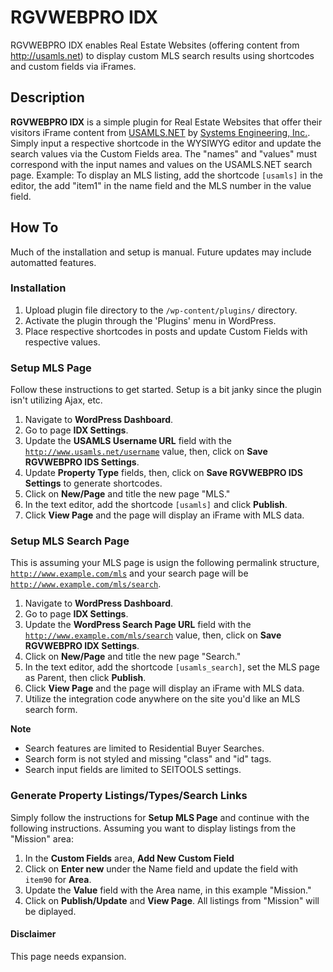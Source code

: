 # RGVWEBPRO IDX

RGVWEBPRO IDX enables Real Estate Websites (offering content from http://usamls.net) to display custom MLS search results using shortcodes and custom fields via iFrames.

## Description

<strong>RGVWEBPRO IDX</strong> is a simple plugin for Real Estate Websites that offer their visitors iFrame content from <a href="http://usamls.net">USAMLS.NET</a> by <a href="http://www.seisystems.com/">Systems Engineering, Inc.</a>.  Simply input a respective shortcode in the WYSIWYG editor and update the search values via the Custom Fields area.  The "names" and "values" must correspond with the input names and values on the USAMLS.NET search page.  Example:  To display an MLS listing, add the shortcode <code>[usamls]</code> in the editor, the add "item1" in the name field and the MLS number in the value field.

## How To

Much of the installation and setup is manual. Future updates may include automatted features.

### Installation

1. Upload plugin file directory to the `/wp-content/plugins/` directory.
2. Activate the plugin through the 'Plugins' menu in WordPress.
3. Place respective shortcodes in posts and update Custom Fields with respective values.

### Setup MLS Page

Follow these instructions to get started. Setup is a bit janky since the plugin isn't utilizing Ajax, etc.

1. Navigate to <strong>WordPress Dashboard</strong>.
2. Go to page <strong>IDX Settings</strong>.
3. Update the <strong>USAMLS Username URL</strong> field with the <code>http://www.usamls.net/username</code> value, then, click on <strong>Save RGVWEBPRO IDS Settings</strong>.
4. Update <strong>Property Type</strong> fields, then, click on <strong>Save RGVWEBPRO IDS Settings</strong> to generate shortcodes.
5. Click on <strong>New/Page</strong> and title the new page "MLS."
6. In the text editor, add the shortcode <code>[usamls]</code> and click <strong>Publish</strong>.
7. Click <strong>View Page</strong> and the page will display an iFrame with MLS data.

### Setup MLS Search Page

This is assuming your MLS page is usign the following permalink structure, <code>http://www.example.com/mls</code> and your search page will be <code>http://www.example.com/mls/search</code>.

1. Navigate to <strong>WordPress Dashboard</strong>.
2. Go to page <strong>IDX Settings</strong>.
3. Update the <strong>WordPress Search Page URL</strong> field with the <code>http://www.example.com/mls/search</code> value, then, click on <strong>Save RGVWEBPRO IDX Settings</strong>.
4. Click on <strong>New/Page</strong> and title the new page "Search."
5. In the text editor, add the shortcode <code>[usamls_search]</code>, set the MLS page as Parent, then click <strong>Publish</strong>.
6. Click <strong>View Page</strong> and the page will display an iFrame with MLS data.
7. Utilize the integration code anywhere on the site you'd like an MLS search form.

<strong>Note</strong>
* Search features are limited to Residential Buyer Searches.
* Search form is not styled and missing "class" and "id" tags.
* Search input fields are limited to SEITOOLS settings.
 
### Generate Property Listings/Types/Search Links

Simply follow the instructions for <strong>Setup MLS Page</strong> and continue with the following instructions.  Assuming you want to display listings from the "Mission" area:

1. In the <strong>Custom Fields</strong> area, <strong>Add New Custom Field</strong>
2. Click on <strong>Enter new</strong> under the Name field and update the field with <code>item90</code> for <strong>Area</strong>.
3. Update the <strong>Value</strong> field with the Area name, in this example "Mission."
4. Click on <strong>Publish/Update</strong> and <strong>View Page</strong>. All listings from "Mission" will be diplayed.

#### Disclaimer

This page needs expansion. 
